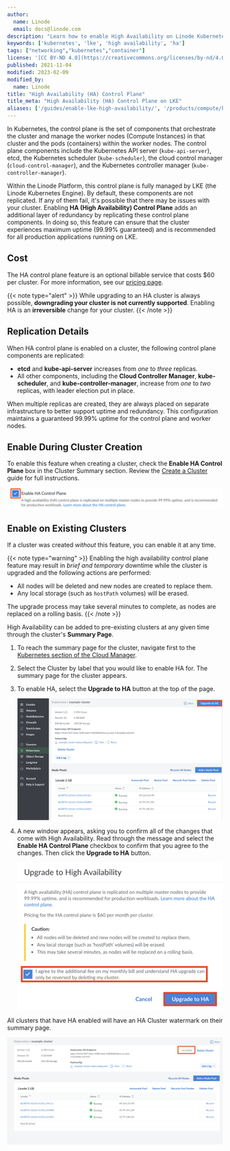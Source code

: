 ```yaml
---
author:
  name: Linode
  email: docs@linode.com
description: "Learn how to enable High Availability on Linode Kubernetes Engine."
keywords: ['kubernetes', 'lke', 'high availability', 'ha']
tags: ["networking","kubernetes","container"]
license: '[CC BY-ND 4.0](https://creativecommons.org/licenses/by-nd/4.0)'
published: 2021-11-04
modified: 2023-02-09
modified_by:
  name: Linode
title: "High Availability (HA) Control Plane"
title_meta: "High Availability (HA) Control Plane on LKE"
aliases: ['/guides/enable-lke-high-availability/', '/products/compute/kubernetes/guides/enable-high-availability/']
---
```


In Kubernetes, the control plane is the set of components that orchestrate the cluster and manage the worker nodes (Compute Instances) in that cluster and the pods (containers) within the worker nodes. The control plane components include the Kubernetes API server (`kube-api-server`), etcd, the Kubernetes scheduler (`kube-scheduler`), the cloud control manager (`cloud-control-manager`), and the Kubernetes controller manager (`kube-controller-manager`).

Within the Linode Platform, this control plane is fully managed by LKE (the Linode Kubernetes Engine). By default, these components are not replicated. If any of them fail, it's possible that there may be issues with your cluster. Enabling **HA (High Availability) Control Plane** adds an additional layer of redundancy by replicating these control plane components. In doing so, this feature can ensure that the cluster experiences maximum uptime (99.99% guaranteed) and is recommended for all production applications running on LKE.

## Cost

The HA control plane feature is an optional billable service that costs $60 per cluster. For more information, see our [pricing page](https://www.linode.com/pricing/).

{{< note type="alert" >}}
While upgrading to an HA cluster is always possible, **downgrading your cluster is not currently supported**. Enabling HA is an **irreversible** change for your cluster.
{{< /note >}}

## Replication Details

When HA control plane is enabled on a cluster, the following control plane components are replicated:

- **etcd** and **kube-api-server** increases from *one* to *three* replicas.
- All other components, including the **Cloud Controller Manager**, **kube-scheduler**, and **kube-controller-manager**, increase from *one* to *two* replicas, with leader election put in place.

When multiple replicas are created, they are always placed on separate infrastructure to better support uptime and redundancy. This configuration maintains a guaranteed 99.99% uptime for the control plane and worker nodes.

## Enable During Cluster Creation

To enable this feature when creating a cluster, check the **Enable HA Control Plane** box in the Cluster Summary section. Review the [Create a Cluster](/docs/products/compute/kubernetes/guides/create-cluster/#optionally-enable-high-availability) guide for full instructions.

![Screenshot of the Enable HA toggle during cluster creation](create-cluster-enable-ha.png)

## Enable on Existing Clusters

If a cluster was created *without* this feature, you can enable it at any time.

{{< note type="warning" >}}
Enabling the high availability control plane feature may result in *brief and temporary* downtime while the cluster is upgraded and the following actions are performed:

- All nodes will be deleted and new nodes are created to replace them.
- Any local storage (such as `hostPath` volumes) will be erased.

The upgrade process may take several minutes to complete, as nodes are replaced on a rolling basis.
{{< /note >}}

High Availability can be added to pre-existing clusters at any given time through the cluster's **Summary Page**.

1. To reach the summary page for the cluster, navigate first to the [Kubernetes section of the Cloud Manager](https://cloud.linode.com/kubernetes/clusters).

1. Select the Cluster by label that you would like to enable HA for. The summary page for the cluster appears.

1. To enable HA, select the **Upgrade to HA** button at the top of the page.

    ![LKE HA cluster upgrade](upgrade-to-ha.png "Kubernetes HA upgrade.")

1. A new window appears, asking you to confirm all of the changes that come with High Availability. Read through the message and select the **Enable HA Control Plane** checkbox to confirm that you agree to the changes. Then click the **Upgrade to HA** button.

    ![LKE HA cluster enable](cluster-ha-enable.png "Kubernetes HA Cluster Enable.")

All clusters that have HA enabled will have an HA Cluster watermark on their summary page.

![LKE HA cluster watermark](ha-cluster-watermark.png "LKE HA cluster watermark.")